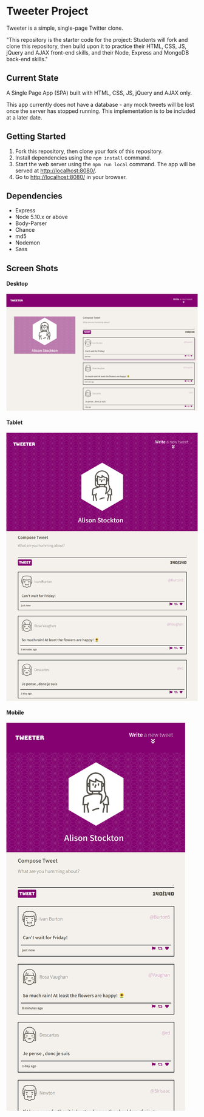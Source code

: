 # Tweeter Project

Tweeter is a simple, single-page Twitter clone.

"This repository is the starter code for the project: Students will fork and clone this repository, then build upon it to practice their HTML, CSS, JS, jQuery and AJAX front-end skills, and their Node, Express and MongoDB back-end skills."

## Current State

A Single Page App (SPA) built with HTML, CSS, JS, jQuery and AJAX only.

This app currently does not have a database - any mock tweets will be lost once the server has stopped running. This implementation is to be included at a later date.

## Getting Started

1. Fork this repository, then clone your fork of this repository.
2. Install dependencies using the `npm install` command.
3. Start the web server using the `npm run local` command. The app will be served at <http://localhost:8080/>.
4. Go to <http://localhost:8080/> in your browser.

## Dependencies

- Express
- Node 5.10.x or above
- Body-Parser
- Chance
- md5
- Nodemon
- Sass

## Screen Shots

#### Desktop

!["Desktop View"](https://github.com/SarahAvery/tweeter/blob/main/docs/desktop.png?raw=true)

#### Tablet

!["Tablet View"](https://github.com/SarahAvery/tweeter/blob/main/docs/tablet.png?raw=true)

#### Mobile

!["Mobile View"](https://github.com/SarahAvery/tweeter/blob/main/docs/mobile.png?raw=true)
